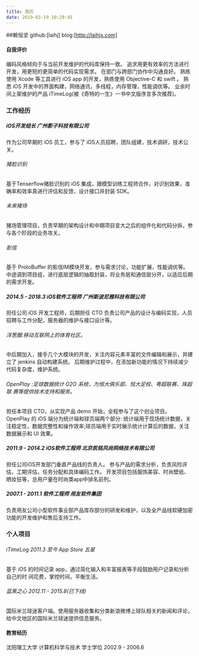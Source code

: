 ```yaml
---
title: 简历
date: 2019-03-19 10:29:45
---
```


##赖恒坚
github:[laihj]
blog:[http://laihjx.com]

#### 自我评价

编码风格倾向于与当前开发维护的代码库保持一致。 
追求用更有效率的方法进行开发，用更短的更简单的代码实现需求。 
在部门与跨部门协作中沟通良好。
熟练使用 Xcode 等工具进行 iOS app 的开发，熟练使用 Objective-C 和 swift 。 熟悉 iOS 开发中的界面构建，网络通讯，多线程，内存管理，性能调优等。
业余时间上架维护的产品 iTimeLog(被《奇特的一生》一书中文版序言多次推荐)。

### 工作经历
##### iOS开发组长 广州影子科技有限公司
作为公司早期的 iOS 员工，参与了 iOS人员招聘，团队组建，技术调研，技术公关。

###### 猪脸识别
基于Tenserflow猪脸识别的 iOS 集成，跟模型训练工程师合作，对识别效果，准确率和效率真进行评估和反馈，设计接口并封装 SDK。

###### 未来猪场
猪场管理项目，负责早期的架构设计和中期项目变大之后的组件化和代码分拆，参与各个阶段的业务攻关。

###### 影信
基于 ProtoBuffer 的影信IM模块开发，参与需求讨论，功能扩展，性能调优等。中途调到项目组，进行底层逻辑的抽取封装，将业务层和通信层分开，以适应后期的需求开发。

##### 2014.5 - 2018.3  iOS软件工程师 广州斯波尼雅科技有限公司
担任公司 iOS 开发工程师，后期担任 CTO 
负责公司产品的设计与编码实现，人员招聘与工作分配，服务器的维护与接口设计等。 

###### 洋葱圈:移动互联网上的体育社区。 
中后期加入，接手几个大模块的开发，关注内容元素丰富的文件编辑和展示，并建立了 jenkins 自动构建系统。 后期维护过程中，在添加新功能的情况下持续减少代码复杂度，维护系统。

###### OpenPlay :足球数据统计 O2O 系统，为恒大俱乐部、恒大足校、粤超联赛、珠超联 赛等提供技术支持和服务。
担任本项目 CTO，从实现产品 demo 开始，全程参与了这个创业项目。
OpenPlay 的 iOS 端分为统计端和球员端两个部分:
统计端用于现场统计数据，关注稳定性，数据完整性和操作效率;球员端用于实时展示统计计算后的数据，关注数据展示和 UI 效果。

##### 2011.9 - 2014.2  iOS软件工程师 北京凯铭风尚网络技术有限公司 
担任公司iOS开发部门垂直产品线的负责人。
参与产品的需求分析，负责风险评估，工期评估，任务分配和具体编码工作。
开发项目包括服饰美容、时尚壁纸、晒妆狂等，总用户量在时尚类app中排名前列。
##### 2007.1 - 2011.1 软件工程师 用友软件集团 
负责用友公司小型软件事业部产品库存部分的研发和维护，以及全产品线软硬加密功能的开发维护和售后支持工作。

### 个人项目
###### iTimeLog 2011.3 至今 App Store 五星
基于 iOS 的时间记录 app，通过简化输入和丰富报表等手段鼓励用户记录和分析自己的时 间花费，掌控时间，平衡生活。

###### 蓝黑之心 2012.11 - 2015.8(已下线)
国际米兰球迷客户端。使用服务器收集和分类新浪微博上球队相关的新闻和评论，给中文地区的国际米兰球迷提供信息服务。

#### 教育经历
沈阳理工大学   计算机科学与技术 学士学位 2002.9 - 2006.6
